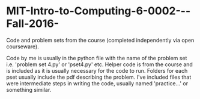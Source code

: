 # MIT-Intro-to-Computing-6-0002---Fall-2016-
Code and problem sets from the course (completed independently via open courseware).

Code by me is usually in the python file with the name of the problem set i.e. 'problem set 4.py' or 'pset4.py' etc. 
Helper code is from the course and is included as it is usually necessary for the code to run. 
Folders for each pset usually include the pdf describing the problem. 
I've included files that were intermediate steps in writing the code, usually named 'practice...' or something similar.
